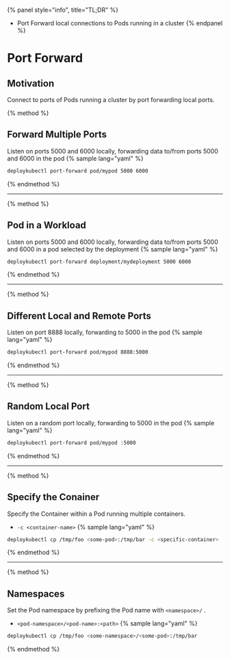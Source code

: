 {% panel style="info", title="TL;DR" %}
- Port Forward local connections to Pods running in a cluster 
{% endpanel %}

# Port Forward

## Motivation

Connect to ports of Pods running a cluster by port forwarding local ports.

{% method %}
## Forward Multiple Ports

Listen on ports 5000 and 6000 locally, forwarding data to/from ports 5000 and 6000 in the pod
{% sample lang="yaml" %}

```bash
deploykubectl port-forward pod/mypod 5000 6000
```

{% endmethod %}

---

{% method %}
## Pod in a Workload

Listen on ports 5000 and 6000 locally, forwarding data to/from ports 5000 and 6000 in a pod selected by the
deployment
{% sample lang="yaml" %}

```bash
deploykubectl port-forward deployment/mydeployment 5000 6000
```

{% endmethod %}

---

{% method %}
## Different Local and Remote Ports

Listen on port 8888 locally, forwarding to 5000 in the pod
{% sample lang="yaml" %}

```bash
deploykubectl port-forward pod/mypod 8888:5000
```

{% endmethod %}

---

{% method %}
## Random Local Port

Listen on a random port locally, forwarding to 5000 in the pod
{% sample lang="yaml" %}

```bash
deploykubectl port-forward pod/mypod :5000
```

{% endmethod %}

---

{% method %}
## Specify the Conainer

Specify the Container within a Pod running multiple containers.

- `-c <container-name>`
{% sample lang="yaml" %}

```bash
deploykubectl cp /tmp/foo <some-pod>:/tmp/bar -c <specific-container>
```

{% endmethod %}
  
---

{% method %}
## Namespaces

Set the Pod namespace by prefixing the Pod name with `<namespace>/` .

- `<pod-namespace>/<pod-name>:<path>`
{% sample lang="yaml" %}

```bash
deploykubectl cp /tmp/foo <some-namespace>/<some-pod>:/tmp/bar
```

{% endmethod %}
